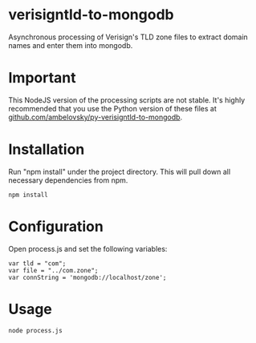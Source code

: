 # verisigntld-to-mongodb
Asynchronous processing of Verisign's TLD zone files to extract domain names and enter them into mongodb.

Important
=========

This NodeJS version of the processing scripts are not stable. It's highly recommended that you use the Python
version of these files at [github.com/ambelovsky/py-verisigntld-to-mongodb](https://github.com/ambelovsky/py-verisigntld-to-mongodb).

Installation
============

Run "npm install" under the project directory. This will pull down all necessary dependencies from npm.

    npm install


Configuration
=============

Open process.js and set the following variables:

    var tld = "com";
    var file = "../com.zone";
    var connString = 'mongodb://localhost/zone';


Usage
=====

    node process.js
